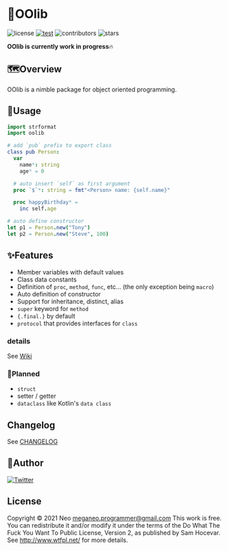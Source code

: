 # 👑OOlib
![license](https://img.shields.io/github/license/Glasses-Neo/OOlib?color=blueviolet)
[![test](https://github.com/Glasses-Neo/OOlib/actions/workflows/test.yml/badge.svg)](https://github.com/Glasses-Neo/OOlib/actions/workflows/test.yml)
![contributors](https://img.shields.io/github/contributors/Glasses-Neo/OOlib?color=important)
![stars](https://img.shields.io/github/stars/Glasses-Neo/OOlib?style=social)


**OOlib is currently work in progress**🔥

## 🗺Overview
OOlib is a nimble package for object oriented programming.

## 📜Usage
```nim
import strformat
import oolib

# add `pub` prefix to export class
class pub Person:
  var
    name*: string
    age* = 0

  # auto insert `self` as first argument
  proc `$`*: string = fmt"<Person> name: {self.name}"

  proc happyBirthday* =
    inc self.age

# auto define constructor
let p1 = Person.new("Tony")
let p2 = Person.new("Steve", 100)
```

## ✨Features
- Member variables with default values
- Class data constants
- Definition of `proc`, `method`, `func`, etc... (the only exception being `macro`)
- Auto definition of constructor
- Support for inheritance, distinct, alias
- `super` keyword for `method`
- `{.final.}` by default
- `protocol` that provides interfaces for `class`

### details
See [Wiki](https://github.com/Glasses-Neo/OOlib/wiki)

### 💭Planned
- `struct`
- setter / getter
- `dataclass` like Kotlin's `data class`

## Changelog
See [CHANGELOG](https://github.com/Glasses-Neo/OOlib/blob/develop/CHANGELOG.md)

## 🥷Author
[![Twitter](https://img.shields.io/twitter/follow/Glassesman10.svg?style=social&label=@Glassesman10)](https://twitter.com/Glassesman10)

## License
Copyright © 2021 Neo meganeo.programmer@gmail.com
This work is free. You can redistribute it and/or modify it under the terms of the Do What The Fuck You Want To Public License, Version 2, as published by Sam Hocevar. See http://www.wtfpl.net/ for more details.
